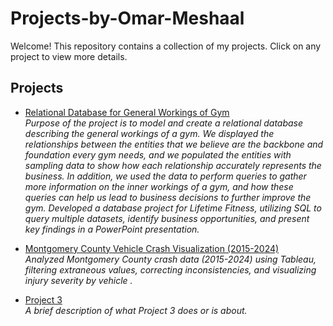 # Projects-by-Omar-Meshaal

Welcome! This repository contains a collection of my projects. Click on any project to view more details.

## Projects

- [Relational Database for General Workings of Gym ](https://github.com/OmarMeshaal2004/4610Fa24Group4)  
  _Purpose of the project is to model and create a relational database describing the general workings of a gym. We displayed the relationships between the entities that we believe are the backbone and foundation every gym needs, and we populated the entities with sampling data to show how each relationship accurately represents the business. In addition, we used the data to perform queries to gather more information on the inner workings of a gym, and how these queries can help us lead to business decisions to further improve the gym. Developed a database project for Lifetime Fitness, utilizing SQL to query multiple datasets, identify business opportunities, and present key findings in a PowerPoint presentation._

- [Montgomery County Vehicle Crash Visualization (2015-2024)](https://github.com/OmarMeshaal2004/4610Fa24Group4-2/blob/main/README.md)  
  _Analyzed Montgomery County crash data (2015-2024) using Tableau, filtering extraneous values, correcting inconsistencies, and visualizing injury severity by vehicle ._

- [Project 3](./project3/)  
  _A brief description of what Project 3 does or is about._
